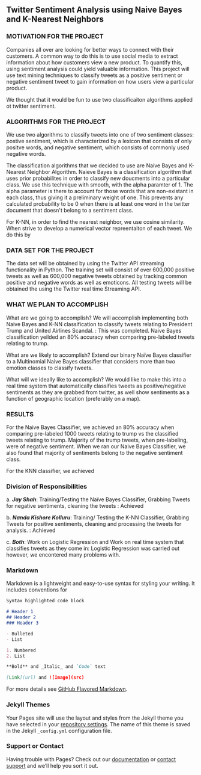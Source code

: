 ## Twitter Sentiment Analysis using Naive Bayes and K-Nearest Neighbors

### MOTIVATION FOR THE PROJECT
Companies all over are looking for better ways to connect with their customers. A common way to do this is to use social media to extract information about how customers view a new product. To quantify this, using sentiment analysis could yield valuable information. This project will use text mining techniques to classify tweets as a positive sentiment or negative sentiment tweet to gain information on how users view a particular product. 

We thought that it would be fun to use two classificaiton algorithms applied ot twitter sentiment.

### ALGORITHMS FOR THE PROJECT

We use two algorithms to classify tweets into one of two sentiment classes: postive sentiment, which is characterized by a lexicon that consists of only positve words, and negative sentiment, which consists of commonly used negative words.

The classification algorithms that we decided to use are Naive Bayes and K-Nearest Neighbor Algorithm.
Naieve Bayes is a classification algorithm that uses prior probabilites in order to classify new doucments into a particular class. We use this technique with smooth, with the alpha paramter of 1. The alpha parameter is there to account for those words that are non-existant in each class, thus giving it a preliminary weight of one. This prevents any calculated probability to be 0 when there is at least one word in the twitter document that doesn't belong to a sentiment class. 

For K-NN, in order to find the nearest neighbor, we use cosine similarity. When strive to develop a numerical vector repreentaiton of each tweet. We do this by 

### DATA SET FOR THE PROJECT

The data set will be obtained by using the Twitter API streaming functionality in Python. The training set will consist of over 600,000 positive tweets as well as 600,000 negative tweets obtained by tracking common positive and negative words as well as emoticons. All testing tweets will be obtained the using the Twitter real time Streaming API.

### WHAT WE PLAN TO ACCOMPLISH

What are we going to accomplish? We will accomplish implementing both Naive Bayes and K-NN classification to classify tweets relating to President Trump and United Airlines Scandal. : This was completed. Naive Bayes classification yeilded an 80% accuracy when comparing pre-labeled tweets relating to trump. 

What are we likely to accomplish? Extend our binary Naïve Bayes classifier to a Multinomial Naive Bayes classifier that considers more than two emotion classes to classify tweets. 

What will we ideally like to accomplish? 
We would like to make this into a real time system that automatically classifies tweets as positive/negative sentiments as they are grabbed from twitter, as well show sentiments as a function of geographic location (preferably on a map). 

### RESULTS 

For the Naive Bayes Classifier, we achieved an 80% accuracy when comparing pre-labeled 1000 tweets relating to trump vs the classified tweets relating to trump. Majority of the trump tweets, when pre-labeling, were of negative sentiment. When we ran our Naive Bayes Classifier, we also found that majority of sentiments belong to the negative sentiment class. 

For the KNN classifier, we achieved

### Division of Responsibilities 
a.	***Jay Shah***: Training/Testing the Naïve Bayes Classifier, Grabbing Tweets for negative sentiments, cleaning the tweets : Achieved

b.	***Nanda Kishore Kolluru***: Training/ Testing the K-NN Classifier, Grabbing Tweets for positive sentiments, cleaning and processing the tweets for analysis. : Achieved

c.	***Both***: Work on Logistic Regression and Work on real time system that classifies tweets as they come in: Logistic Regression was carried out however, we encontered many problems with. 

### Markdown

Markdown is a lightweight and easy-to-use syntax for styling your writing. It includes conventions for 

```markdown
Syntax highlighted code block

# Header 1
## Header 2
### Header 3

- Bulleted
- List

1. Numbered
2. List

**Bold** and _Italic_ and `Code` text

[Link](url) and ![Image](src)
```

For more details see [GitHub Flavored Markdown](https://guides.github.com/features/mastering-markdown/).

### Jekyll Themes

Your Pages site will use the layout and styles from the Jekyll theme you have selected in your [repository settings](https://github.com/shahjay3/Logistic-Regression-Page/settings). The name of this theme is saved in the Jekyll `_config.yml` configuration file.

### Support or Contact

Having trouble with Pages? Check out our [documentation](https://help.github.com/categories/github-pages-basics/) or [contact support](https://github.com/contact) and we’ll help you sort it out.

